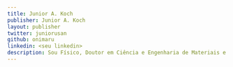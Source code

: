 ```yaml
---
title: Junior A. Koch
publisher: Junior A. Koch
layout: publisher
twitter: juniorusan
github: onimaru
linkedin: <seu linkedin>
description: Sou Físico, Doutor em Ciência e Engenharia de Materiais e Pós-Doutor em Física, praticamente uma quimera. Fui professor por alguns anos ensinando sobre Física, Cálculo, Programação, Artes Marciais a vida o universo e tudo mais. Hoje trabalho no Elo7 com Ciência de Dados e Machine Learning, nas horas vagas gosto de curtir o Netflix, ir ao cinema, praticar esportes, dar risada com os amigos e ESTUDAAAARRRR. Meu lema é "Tudo é matemática".
---
```

